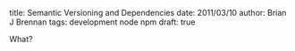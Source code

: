 title: Semantic Versioning and Dependencies
date: 2011/03/10
author: Brian J Brennan
tags: development node npm
draft: true

What?
